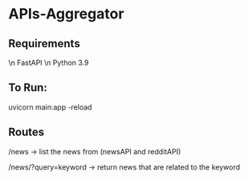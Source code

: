 # APIs-Aggregator

## Requirements
\n FastAPI
\n Python 3.9

## To Run:
uvicorn main:app -reload

## Routes
/news
-> list the news from (newsAPI and redditAPI)

/news/?query=keyword
-> return news that are related to the keyword
